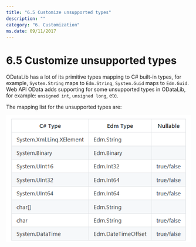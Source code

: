```yaml
---
title: "6.5 Customize unsupported types"
description: ""
category: "6. Customization"
ms.date: 09/11/2017
---
```

# 6.5 Customize unsupported types

ODataLib has a lot of its primitive types mapping to C# built-in types, for example, `System.String` maps to `Edm.String`, `System.Guid` maps to `Edm.Guid`.
Web API OData adds supporting for some unsupported types in ODataLib, for example: `unsigned int`, `unsigned long`, etc.
 
The mapping list for the unsupported types are:

![](../assets/06-05-typemapping.png)

